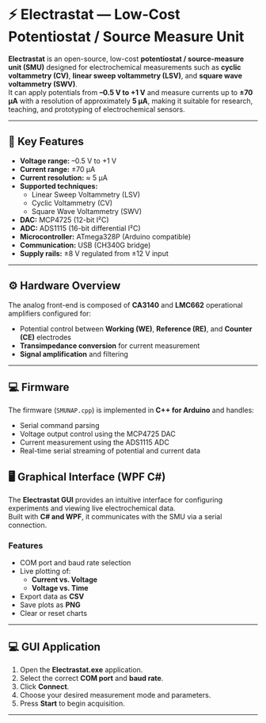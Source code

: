 # ⚡ Electrastat — Low-Cost Potentiostat / Source Measure Unit

**Electrastat** is an open-source, low-cost **potentiostat / source-measure unit (SMU)** designed for electrochemical measurements such as **cyclic voltammetry (CV)**, **linear sweep voltammetry (LSV)**, and **square wave voltammetry (SWV)**.  
It can apply potentials from **–0.5 V to +1 V** and measure currents up to **±70 µA** with a resolution of approximately **5 µA**, making it suitable for research, teaching, and prototyping of electrochemical sensors.

---

## 🔧 Key Features

- **Voltage range:** –0.5 V to +1 V  
- **Current range:** ±70 µA  
- **Current resolution:** ≈ 5 µA  
- **Supported techniques:**
  - Linear Sweep Voltammetry (LSV)
  - Cyclic Voltammetry (CV)
  - Square Wave Voltammetry (SWV)
- **DAC:** MCP4725 (12-bit I²C)
- **ADC:** ADS1115 (16-bit differential I²C)
- **Microcontroller:** ATmega328P (Arduino compatible)
- **Communication:** USB (CH340G bridge)
- **Supply rails:** ±8 V regulated from ±12 V input

---

## ⚙️ Hardware Overview

The analog front-end is composed of **CA3140** and **LMC662** operational amplifiers configured for:

- Potential control between **Working (WE)**, **Reference (RE)**, and **Counter (CE)** electrodes  
- **Transimpedance conversion** for current measurement  
- **Signal amplification** and filtering  

---

## 💻 Firmware

The firmware (`SMUNAP.cpp`) is implemented in **C++ for Arduino** and handles:

- Serial command parsing  
- Voltage output control using the MCP4725 DAC  
- Current measurement using the ADS1115 ADC  
- Real-time serial streaming of potential and current data  

## 🖥️ Graphical Interface (WPF C#)

The **Electrastat GUI** provides an intuitive interface for configuring experiments and viewing live electrochemical data.  
Built with **C# and WPF**, it communicates with the SMU via a serial connection.

### Features

- COM port and baud rate selection  
- Live plotting of:
  - **Current vs. Voltage**
  - **Voltage vs. Time**
- Export data as **CSV**
- Save plots as **PNG**
- Clear or reset charts

---

## 💻 GUI Application

1. Open the **Electrastat.exe** application.  
2. Select the correct **COM port** and **baud rate**.  
3. Click **Connect**.  
4. Choose your desired measurement mode and parameters.  
5. Press **Start** to begin acquisition.  

---
